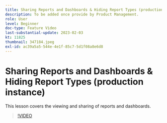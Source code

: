 ```yaml
---
title: Sharing Reports and Dashboards & Hiding Report Types (production instance)
description: To be added once provide by Product Management.
role: User
level: Beginner
doc-type: Feature Video
last-substantial-update: 2023-02-03
kt: 11825
thumbnail: 347184.jpeg
exl-id: ac39a5a5-544e-4e1f-85c7-5d1f08a8e6d8
---
```

# Sharing Reports and Dashboards & Hiding Report Types (production instance)

This lesson covers the viewing and sharing of reports and dashboards.

>[!VIDEO](https://video.tv.adobe.com/v/347184/?quality=12&learn=on)
